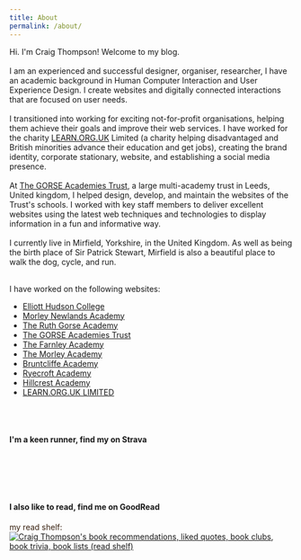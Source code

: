 ```yaml
---
title: About
permalink: /about/
---
```

Hi. I'm Craig Thompson! Welcome to my blog.
<br /><br />
I am an experienced and successful designer, organiser, researcher, I have an academic background in Human Computer Interaction and User Experience Design. I create websites and digitally connected interactions that are focused on user needs.
<br /><br />
I transitioned into working for exciting not-for-profit organisations, helping them achieve their goals and improve their web services. I have worked for the charity <a title="LEARN.ORG.UK Limited" href="http://www.2learn.org.uk">LEARN.ORG.UK</a> Limited (a charity helping disadvantaged and British minorities advance their education and get jobs), creating the brand identity, corporate stationary, website, and establishing a social media presence.
<br /><br />
At <a title="The GORSE Academies Trust" href="http://www.tgat.org.uk/">The GORSE Academies Trust</a>, a large multi-academy trust in Leeds, United kingdom, I helped design, develop, and maintain the websites of the Trust's schools. I worked with key staff members to deliver excellent websites using the latest web techniques and technologies to display information in a fun and informative way.
<br /><br />
I currently live in Mirfield, Yorkshire, in the United Kingdom. As well as being the birth place of Sir Patrick Stewart, Mirfield is also a beautiful place to walk the dog, cycle, and run.
<br /><br />

I have worked on the following websites:<br>
<ul>
<li><a title="Elliott Hudson College" target="_blank" href="http://www.elliotthudsoncollege.co.uk">Elliott Hudson College</a></li>
<li><a title="Morley Newlands Academy" target="_blank" href="http://www.morleynewlands.leeds.sch.uk">Morley Newlands Academy</a></li>
<li><a title="The Ruth Gorse Academy" target="_blank" href="http://www.ruthgorse.leeds.sch.uk">The Ruth Gorse Academy</a></li>
<li><a title="The GORSE Academies Trust" target="_blank" href="http://www.tgat.org.uk">The GORSE Academies Trust</a></li>
<li><a title="The Farnley Academy" target="_blank" href="http://www.farnley.leeds.sch.uk">The Farnley Academy</a></li>
<li><a title="The Morley Academy" target="_blank" href="http://www.morley.leeds.sch.uk">The Morley Academy</a></li>
<li><a title="Bruntcliffe Academy" target="_blank" href="http://www.bruntcliffe.net">Bruntcliffe Academy</a></li>
<li><a title="Ryecroft Academy" target="_blank" href="http://www.ryecroft.leeds.sch.uk">Ryecroft Academy</a></li>
<li><a title="Hillcrest Academy" target="_blank" href="http://www.hillcrest.leeds.sch.uk">Hillcrest Academy</a></li>
<li><a title="LEARN.ORG.UK LIMITED" target="_blank" href="http://www.2learn.org.uk">LEARN.ORG.UK LIMITED</a></li>
</ul>

<br /><br />
<h4>I'm a keen runner, find my on Strava</h4>
<style>
  .strava-badge- { display: inline-block; height: 48px; }
  .strava-badge- img { visibility: hidden; height: 48px; }
  .strava-badge-:hover { background-position: 0 -63px; }
  .strava-badge-follow { height: 48px; width: 48px; background: url(//badges.strava.com/echelon-sprite-48.png) no-repeat 0 0; }
</style>
<a href="http://strava.com/athletes/6725087/badge" class="strava-badge- strava-badge-follow" target="_blank"><img src="//badges.strava.com/echelon-sprite-48.png" alt="Strava" /></a>
<br /><br />
<h4>I also like to read, find me on GoodRead</h4>
<span style="color: #382110">my read shelf:</span><br/><a href="https://www.goodreads.com/review/list/6417785?shelf=read" title="Craig Thompson's book recommendations, liked quotes, book clubs, book trivia, book lists (read shelf)"><img border="0" alt="Craig Thompson's book recommendations, liked quotes, book clubs, book trivia, book lists (read shelf)" src="https://www.goodreads.com/images/badge/badge1.jpg"></a>
<br /><br />
